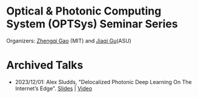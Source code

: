 # Optical & Photonic Computing System (OPTSys) Seminar Series

Organizers: [Zhengqi Gao](https://zhengqigao.github.io/) (MIT) and [Jiaqi Gu](http://www.jqgu.net)(ASU)
# Archived Talks
* 2023/12/01: Alex Sludds, "Delocalized Photonic Deep Learning On The Internet’s Edge". [Slides](https://drive.google.com/file/d/1ljfbrR9NujiUrKvQG7iLSHV4Vmjfu69X/view?usp=drive_link) | [Video]()
